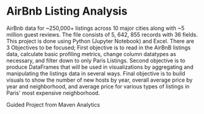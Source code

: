 # AirBnb Listing Analysis

AirBnb data for ~250,000+ listings across 10 major cities along with ~5 million guest reviews. The file consists of  5, 642, 855 records with 36 fields.
This project is done using Python (Jupyter Notebook) and Excel.
There are 3 Objectives to be focused;
First objective is to read in the AirBnB listings data, calculate basic profiling metrics, change column datatypes as necessary, and filter down to only Paris Listings.
Second objective is to produce DataFrames that will be used in visualizations by aggregating and manipulating the listings data in several ways.
Final objective is to build visuals to show the number of new hosts by year, overall average price by year and neighborhood, and average price for various types of listings in Paris' most expensive neighborhood.

Guided Project from Maven Analytics
